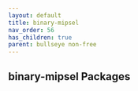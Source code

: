 ```yaml
---
layout: default
title: binary-mipsel
nav_order: 56
has_children: true
parent: bullseye non-free
---
```


## binary-mipsel Packages
